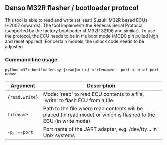 ## Denso M32R flasher / bootloader protocol

This tool is able to read and write (at least) Suzuki M32R based ECUs (~2007 onwards). The tool implements the Renesas Serial Protocol (supported by the factory bootloader of M32R 32196 and similar). To use the protocol, the ECU needs to be in the boot mode (MOD0 pin pulled high and reset applied). For certain models, the unlock code needs to be adjusted.

### Command line usage

`python m32r_bootloader.py {read|write} <filename> --port <serial port name>`

| Argument         | Description                                                                 |
|------------------|-----------------------------------------------------------------------------|
| `{read,write}`   | Mode: 'read' to read ECU contents to a file, 'write' to flash ECU from a file.      |
| `filename`     | Path to the file where read contents will be placed (in read mode) or which is flashed to the ECU (in write mode)             |
| `-p, --port`     | Port name of the UART adapter, e.g. /dev/tty... in Unix systems         |
